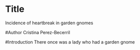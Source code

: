 # Title
Incidence of heartbreak in garden gnomes

#Author
Cristina Perez-Becerril

#Introduction
There once was a lady who had a garden gnome